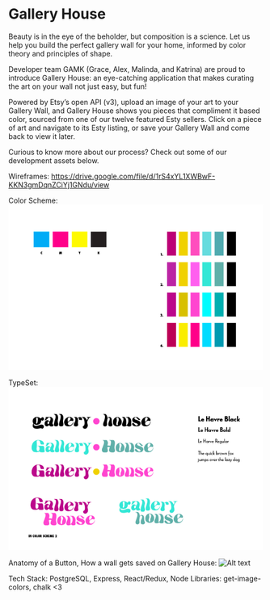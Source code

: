 # Gallery House

Beauty is in the eye of the beholder, but composition is a science. Let us help you build the perfect gallery wall for your home, informed by color theory and principles of shape. 

Developer team GAMK (Grace, Alex, Malinda, and Katrina) are proud to introduce Gallery House: an eye-catching application that makes curating the art on your wall not just easy, but fun!

Powered by Etsy’s open API (v3), upload an image of your art to your Gallery Wall, and Gallery House shows you pieces that compliment it based color, sourced from one of our twelve featured Esty sellers. Click on a piece of art and navigate to its Esty listing, or save your Gallery Wall and come back to view it later.

Curious to know more about our process? Check out some of our development assets below.  

Wireframes: https://drive.google.com/file/d/1rS4xYL1XWBwF-KKN3gmDqnZCiYj1GNdu/view

Color Scheme: 
![Alt text](public/images/colors_gallery_house.jpg)

TypeSet: 
![Alt text](public/images/text_gallery_house.jpg)

Anatomy of a Button, How a wall gets saved on Gallery House: 
![Alt text](public/images/anatomy_of_a_button_gallery_house.jpg)

Tech Stack: PostgreSQL, Express, React/Redux, Node
Libraries: get-image-colors, chalk <3
